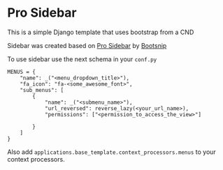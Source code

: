 # Pro Sidebar

This is a simple  Django template that uses bootstrap from a CND

Sidebar was created based on [Pro Sidebar](https://bootsnipp.com/snippets/Q0dAX)
by [Bootsnip](https://bootsnipp.com/)

To use sidebar use the next schema in your `conf.py`

```
MENUS = {
    "name": _("<menu_dropdown_title>"),
    "fa_icon": "fa-<some_awesome_font>",
    "sub_menus": [
        {
            "name": _("<submenu_name>"),
            "url_reversed": reverse_lazy(<your_url_name>),
            "permissions": ["<permission_to_access_the_view>"]

        }
    ]
}
```

Also add `applications.base_template.context_processors.menus` to your
context processors.
